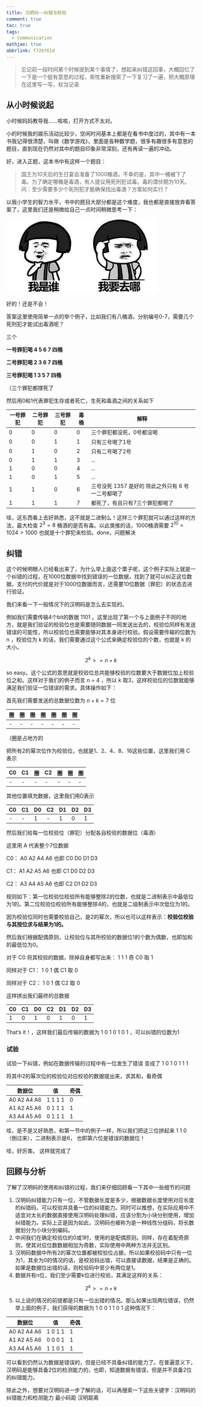 ```yaml
---
title: 汉明码——纠错与校验
comment: true
toc: true
tags:
  - Communication
mathjax: true
abbrlink: f726f61d
---
```


> 忘记前一段时间某个时候提到某个事情了，想起来纠错这回事，大概回忆了一下是一个挺有意思的过程，索性重新搜索了一下复习了一遍，把大概原理在这里写一写，权当记录

## 从小时候说起

小时候妈妈教导我……咳咳，打开方式不太对。

小的时候我的娱乐活动比较少，空闲时间基本上都是在看书中度过的，其中有一本书我记得很清楚，叫做《数学游戏》，里面是各种数学题，很多有趣很多有意思的题目，直到现在仍然对其中的题目印象非常深刻，还有再读一遍的冲动。

好，进入正题，这本书中有这样一个题目：

> 国王为10天后的生日宴会准备了1000桶酒，不幸的是，其中一桶被下了毒。为了确定哪桶是毒酒，有人提议用死刑犯试毒。毒的潜伏期为10天。问：至少需要多少个死刑犯才能确保找出毒酒？方案如何实行？

以我小学生的智力水平，书中的题目大部分都是这个难度，我也都是直接放弃看答案了，这里我们还是稍微给自己一点时间稍微思考一下：

![](14642488356727964.jpg)
![](14642488357089277.jpg)

好的！还是不会！

答案这里使用简单一点的举个例子，比如我们有八桶酒，分别编号0-7，需要几个死刑犯才能试出毒酒呢？

三个

**一号罪犯喝  4 5 6 7 四桶**

**二号罪犯喝  2 3 6 7 四桶**

**三号罪犯喝  1 3 5 7 四桶**

（三个罪犯都撑死了

然后用0和1代表罪犯生存或者死亡，生死和毒酒之间的关系如下


一号罪犯 | 二号罪犯 | 三号罪犯 | 毒桶 | 解释
---|---|---|---|---
0 | 0 | 0 | 0 | 三个罪犯都没死，0号都没喝
0 | 0 | 1 | 1 | 只有三号喝了1号
0 | 1 | 0 | 2 | 只有二号喝了2号
0 | 1 | 1 | 3 | ...
1 | 0 | 0 | 4 | ...
1 | 0 | 1 | 5 | ...
1 | 1 | 0 | 6 | 三号没死 1357 是好的 除此之外只有 6 号一二号都喝了
1 | 1 | 1 | 7 | 都死了，有且只有7三个罪犯都喝了

哇，这东西看上去好熟悉，这不就是二进制么！这样三个罪犯就可以通过这样的方法，最大检查 $2^3 = 8$ 桶酒的是否有毒。以此类推的话，1000桶酒需要 $2^{10} = 1024 > 1000$ 也就是十个罪犯来检验。done，问题解决

## 纠错

这个时候明眼人已经看出来了，为什么举上面这个栗子呢，这个例子实际上就是一个纠错的过程，在1000位数据中找到错误的一位数据，找到了就可以纠正这位数据，支付的代价就是对于1000位数据而言，还需要10位数据（罪犯）的状态去进行验证。

我们来看一下一般情况下的汉明码是怎么去实现的。

例如我们需要传输4个bit的数据 1101 。这里出现了第一个与上面例子不同的地方，就是我们验证的校验位也是需要随同数据一同发送出去的，校验位同样有发送错误的可能性，所以校验位也需要能够对其本身进行校验。假设需要传输的位数为 n ，校验位为 k 的话，我们需要通过这个公式来确定校验位的个数，也就是 k 的大小。

$$ 2^k >= n+k $$

so easy。这个公式的意思就是校验位总共能够校验的位数要大于数据位加上校验位之和。这样对于我们的例子而言 n = 4 ，所以 k 取3，这样校验位的位数就能够满足我们验证一位错误的需求。具体操作如下：

首先我们需要发送的总数据位数为 $n + k = 7$ 位


圈|圈|圈|圈|圈|圈|圈
---|---|---|---|---|---|---
 - | - | - | - | - | - | - 

 （圈是占地方的

把所有2的幂次位作为校验位，也就是1、2、4、8、16这些位置，这里我们用 C 表示

C0|C1|圈|C2|圈|圈|圈
---|---|---|---|---|---|---
 - | - | - | - | - | - | - 

其他位置填充数据，这里我们用D表示

C0 | C1 | D0 | C2 | D1 | D2 | D3
---|---|---|---|---|---|---
 - | - | 1 | - | 1 | 0 | 1

然后我们给每一位校验位（罪犯）分配各自校验的数据位（毒酒）

这里用 A 代表整个7位数据

C0： A0  A2  A4  A6   也即  C0 D0 D1 D3

C1： A1  A2  A5  A6   也即  C1 D0 D2 D3

C2： A3  A4  A5  A6   也即  C2 D1 D2 D3

规则如下：第一位校验位校验所有能够整除2的位数，也就是二进制表示中最低位为1的。第二位校验位校验所有能够整除4的，也就是二级制表示中次低位为1的。

因为校验位同时也需要校验自己，是2的幂次，所以也可以这样表示：**校验位校验与其按位求与结果为1的。**

然后我们根据配偶原则，让校验位与其所校验的数据位1的个数为偶数，也即加和的最低位为0。

对于 C0 将其校验的数据，除掉自身都写出来： 1 1 1 奇 C0 取 1

同样对于 C1： 1 0 1 偶 C1 取 0

同样对于 C2： 1 0 1 偶 C2 取 0

这样拼出我们最终的总数据

C0|C1|D0|C2|D1|D2|D3
---|---|---|---|---|---|---
 1 | 0 | 1 | 0 | 1 | 0 | 1

That‘s it！，这样我们最后传输的数据为 1 0 1 0 1 0 1 ，可以纠错的位数为1

### 试验

试验一下纠错，例如在数据传输的过程中有一位发生了错误  变成了  1 0 1 0 1 1 1

将其中2的幂次位的校验位对应校验的数据提出来，求其和，看奇偶

数据位|值|奇偶
---|---|---
A0 A2 A4 A6 | 1 1 1 1 | 0
A1 A2 A5 A6 | 0 1 1 1 | 1
A3 A4 A5 A6 | 0 1 1 1 | 1

哇，是不是又好熟悉，和第一节中的例子一样，所以我们把这三位拼起来 1 1 0 （倒过来），二进制表示是6， 也即第六位是错误的数据位！

哇，好厉害。 这样就完成了

## 回顾与分析

了解了汉明码的使用和纠错的过程，我们来仔细回顾看一下其中一些细节的问题

1.  汉明码纠错能力只有一位，不管数据长度是多少，根据数据长度使用对应长度的纠错码，可以校验并具备一位的纠错能力。同时可以推想，在实际应用中不适宜对太长的数据直接使用汉明码处理纠错，应该分割为小块分别使用，增加纠错能力。实际上正是因为如此，汉明码也被称为是一种线性分组码，将长数据划分为小块分别编码。
2.  中间我们在确定校验位的0或1时，使用的是配偶原则。同样，存在着配奇原则，使其对应位数数据相加为奇数，实际使用中两种方法并无区别。
3.  汉明码数据中所有2的幂次位置都被校验位占据，所以如果校验码中只有一位为1，其余为0的情况的话，是校验码出错，可以直接读数据，结果是正确的。如果是数据位出错的话，则校验码中至少有两位是1。
4.  数据共有n位，我们至少需要k位进行校验，其满足这样的关系：


$$ 2^k >= n+k $$

5. 以上说的情况的前提都是只有一位出错的情况。那么如果出现两位错误，仍然举上面的例子，我们获得的数据为 1 0 0 1 1 0 1 这种情况下：

数据位|值|奇偶
---|---|---
A0 A2 A4 A6 | 1 0 1 1 | 1
A1 A2 A5 A6 | 0 0 0 1 | 1
A3 A4 A5 A6 | 1 1 0 1 | 1

可以看到仍然认为数据是错误的，但是已经不具备纠错的能力了。在普遍意义下，汉明码是能够具备2位的检测能力的，也即，知道数据有错误，但是并不具备2位的纠错能力。


除此之外，想要对汉明码进一步了解的话，可以再搜索一下这些关键字：汉明码的纠错能力和检测能力  最小码距  汉明距离